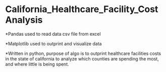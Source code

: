 # California_Healthcare_Facility_CostAnalysis


*Pandas used to read data csv file from excel

*Matplotlib used to outprint and visualize data

*Written in python, purpose of algo is to outprint healthcare facilities costs in the state of california to analyze which counties are spending the most, and where little is being spent.
